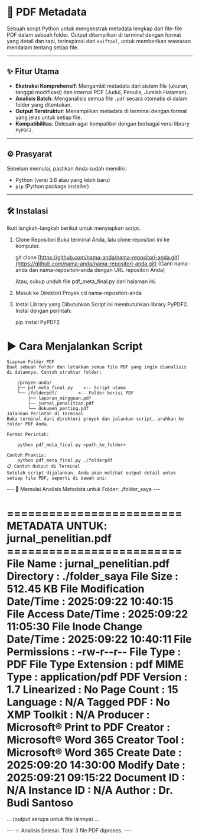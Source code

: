 # 🚀 PDF Metadata

Sebuah script Python untuk mengekstrak metadata lengkap dari file-file PDF dalam sebuah folder. Output ditampilkan di terminal dengan format yang detail dan rapi, terinspirasi dari `exiftool`, untuk memberikan wawasan mendalam tentang setiap file.

---

## ✨ Fitur Utama

-   **Ekstraksi Komprehensif**: Mengambil metadata dari sistem file (ukuran, tanggal modifikasi) dan internal PDF (Judul, Penulis, Jumlah Halaman).
-   **Analisis Batch**: Menganalisis semua file `.pdf` secara otomatis di dalam folder yang ditentukan.
-   **Output Terstruktur**: Menampilkan metadata di terminal dengan format yang jelas untuk setiap file.
-   **Kompatibilitas**: Didesain agar kompatibel dengan berbagai versi library `PyPDF2`.

---

## ⚙️ Prasyarat

Sebelum memulai, pastikan Anda sudah memiliki:
-   Python (versi 3.6 atau yang lebih baru)
-   `pip` (Python package installer)

---

## 🛠️ Instalasi

Ikuti langkah-langkah berikut untuk menyiapkan script.

1. Clone Repositori
    Buka terminal Anda, lalu clone repositori ini ke komputer.

    git clone [https://github.com/nama-anda/nama-repositori-anda.git](https://github.com/nama-anda/nama-repositori-anda.git)
    (Ganti nama-anda dan nama-repositori-anda dengan URL repositori Anda)

    Atau, cukup unduh file pdf_meta_final.py dari halaman ini.

2. Masuk ke Direktori Proyek
    cd nama-repositori-anda

3. Instal Library yang Dibutuhkan
    Script ini membutuhkan library PyPDF2. Instal dengan perintah:

    pip install PyPDF2

# ▶️ Cara Menjalankan Script
    Siapkan Folder PDF
    Buat sebuah folder dan letakkan semua file PDF yang ingin dianalisis di dalamnya. Contoh struktur folder:

        /proyek-anda/
        ├── pdf_meta_final.py    <-- Script utama
        └── /folderpdf/        <-- Folder berisi PDF
            ├── laporan_mingguan.pdf
            ├── jurnal_penelitian.pdf
            └── dokumen_penting.pdf
    Jalankan Perintah di Terminal
    Buka terminal dari direktori proyek dan jalankan script, arahkan ke folder PDF Anda.

    Format Perintah:

        python pdf_meta_final.py <path_ke_folder>

    Contoh Praktis:
        python pdf_meta_final.py ./folderpdf
    📋 Contoh Output di Terminal
    Setelah script dijalankan, Anda akan melihat output detail untuk setiap file PDF, seperti di bawah ini:


--- 🚀 Memulai Analisis Metadata untuk Folder: ./folder_saya ---

========================= METADATA UNTUK: jurnal_penelitian.pdf =========================
File Name                     : jurnal_penelitian.pdf
Directory                     : ./folder_saya
File Size                     : 512.45 KB
File Modification Date/Time   : 2025:09:22 10:40:15
File Access Date/Time         : 2025:09:22 11:05:30
File Inode Change Date/Time   : 2025:09:22 10:40:11
File Permissions              : -rw-r--r--
File Type                     : PDF
File Type Extension           : pdf
MIME Type                     : application/pdf
PDF Version                   : 1.7
Linearized                    : No
Page Count                    : 15
Language                      : N/A
Tagged PDF                    : No
XMP Toolkit                   : N/A
Producer                      : Microsoft® Print to PDF
Creator                       : Microsoft® Word 365
Creator Tool                  : Microsoft® Word 365
Create Date                   : 2025:09:20 14:30:00
Modify Date                   : 2025:09:21 09:15:22
Document ID                   : N/A
Instance ID                   : N/A
Author                        : Dr. Budi Santoso
=======================================================================================

... (output serupa untuk file lainnya) ...

--- ✨ Analisis Selesai. Total 3 file PDF diproses. ---
